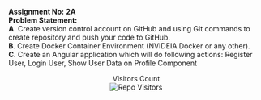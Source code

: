 **Assignment No:** **2A** <br/>
**Problem Statement:** <br/>
**A**. Create version control account on GitHub and using Git commands to create repository and 
push your code to GitHub. <br/>
**B**. Create Docker Container Environment (NVIDEIA Docker or any other). <br/>
**C**. Create an Angular application which will do following actions: Register User, Login User, 
Show User Data on Profile Component   <br/>
<p align='center'>Visitors Count <br><img align="center" alt="Repo Visitors" src="https://profile-counter.glitch.me/Mahesh33217/count.svg"/></p>
